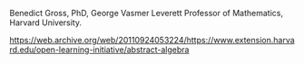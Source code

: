 Benedict Gross, PhD, George Vasmer Leverett Professor of Mathematics, Harvard University.

https://web.archive.org/web/20110924053224/https://www.extension.harvard.edu/open-learning-initiative/abstract-algebra
